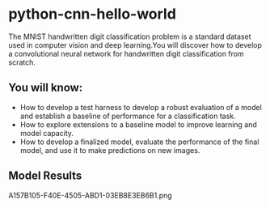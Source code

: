 # python-cnn-hello-world

The MNIST handwritten digit classification problem is a standard dataset used in computer vision and deep learning.You will discover how to develop a convolutional neural network for handwritten digit classification from scratch.

## You will know:

* How to develop a test harness to develop a robust evaluation of a model and establish a baseline of performance for a classification task.
* How to explore extensions to a baseline model to improve learning and model capacity.
* How to develop a finalized model, evaluate the performance of the final model, and use it to make predictions on new images.

## Model Results

A157B105-F40E-4505-ABD1-03EB8E3EB6B1.png

